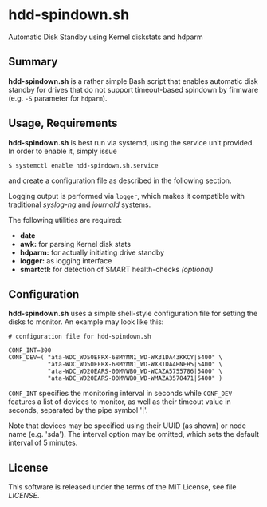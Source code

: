 # hdd-spindown.sh
Automatic Disk Standby using Kernel diskstats and hdparm

## Summary

**hdd-spindown.sh** is a rather simple Bash script that enables automatic disk
standby for drives that do not support timeout-based spindown by firmware
(e.g. `-S` parameter for `hdparm`).


## Usage, Requirements

**hdd-spindown.sh** is best run via systemd, using the service unit provided.
In order to enable it, simply issue

    $ systemctl enable hdd-spindown.sh.service

and create a configuration file as described in the following section.

Logging output is performed via `logger`, which makes it compatible with
traditional *syslog-ng* and *journald* systems.

The following utilities are required:
 * **date**
 * **awk:** for parsing Kernel disk stats
 * **hdparm:** for actually initiating drive standby
 * **logger:** as logging interface
 * **smartctl:** for detection of SMART health-checks *(optional)*


## Configuration

**hdd-spindown.sh** uses a simple shell-style configuration file for setting
the disks to monitor. An example may look like this:

    # configuration file for hdd-spindown.sh
    
    CONF_INT=300
    CONF_DEV=( "ata-WDC_WD50EFRX-68MYMN1_WD-WX31DA43KKCY|5400" \
               "ata-WDC_WD50EFRX-68MYMN1_WD-WX81DA4HNEH5|5400" \
               "ata-WDC_WD20EARS-00MVWB0_WD-WCAZA5755786|5400" \
               "ata-WDC_WD20EARS-00MVWB0_WD-WMAZA3570471|5400" )
  
  `CONF_INT` specifies the monitoring interval in seconds while `CONF_DEV`
  features a list of devices to monitor, as well as their timeout value in
  seconds, separated by the pipe symbol '|'.
  
  Note that devices may be specified using their UUID (as shown) or node
  name (e.g. 'sda'). The interval option may be omitted, which sets the
  default interval of 5 minutes.

## License

This software is released under the terms of the MIT License, see file
*LICENSE*.
